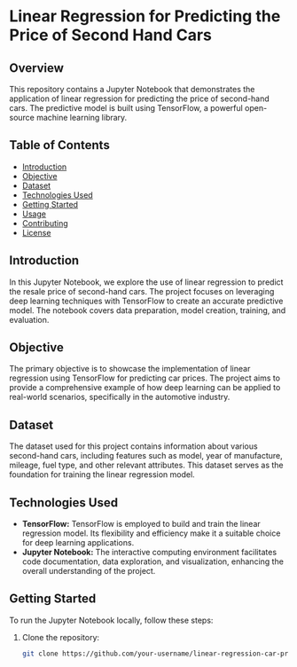 # Linear Regression for Predicting the Price of Second Hand Cars

## Overview

This repository contains a Jupyter Notebook that demonstrates the application of linear regression for predicting the price of second-hand cars. The predictive model is built using TensorFlow, a powerful open-source machine learning library.

## Table of Contents

- [Introduction](#introduction)
- [Objective](#objective)
- [Dataset](#dataset)
- [Technologies Used](#technologies-used)
- [Getting Started](#getting-started)
- [Usage](#usage)
- [Contributing](#contributing)
- [License](#license)

## Introduction

In this Jupyter Notebook, we explore the use of linear regression to predict the resale price of second-hand cars. The project focuses on leveraging deep learning techniques with TensorFlow to create an accurate predictive model. The notebook covers data preparation, model creation, training, and evaluation.

## Objective

The primary objective is to showcase the implementation of linear regression using TensorFlow for predicting car prices. The project aims to provide a comprehensive example of how deep learning can be applied to real-world scenarios, specifically in the automotive industry.

## Dataset

The dataset used for this project contains information about various second-hand cars, including features such as model, year of manufacture, mileage, fuel type, and other relevant attributes. This dataset serves as the foundation for training the linear regression model.

## Technologies Used

- **TensorFlow:** TensorFlow is employed to build and train the linear regression model. Its flexibility and efficiency make it a suitable choice for deep learning applications.
- **Jupyter Notebook:** The interactive computing environment facilitates code documentation, data exploration, and visualization, enhancing the overall understanding of the project.

## Getting Started

To run the Jupyter Notebook locally, follow these steps:

1. Clone the repository:

   ```bash
   git clone https://github.com/your-username/linear-regression-car-prices.git
